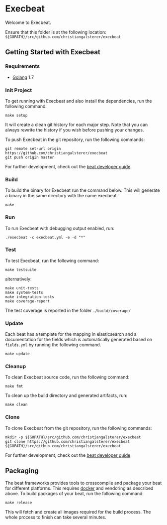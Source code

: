 # Execbeat

Welcome to Execbeat.

Ensure that this folder is at the following location:
`${GOPATH}/src/github.com/christiangalsterer/execbeat`

## Getting Started with Execbeat

### Requirements

- [Golang](https://golang.org/dl/) 1.7

### Init Project

To get running with Execbeat and also install the
dependencies, run the following command:

```
make setup
```

It will create a clean git history for each major step. Note that you can always rewrite the history if you wish before pushing your changes.

To push Execbeat in the git repository, run the following commands:

```
git remote set-url origin https://github.com/christiangalsterer/execbeat
git push origin master
```

For further development, check out the [beat developer guide](https://www.elastic.co/guide/en/beats/libbeat/current/new-beat.html).

### Build

To build the binary for Execbeat run the command below. This will generate a binary
in the same directory with the name execbeat.

```
make
```

### Run

To run Execbeat with debugging output enabled, run:

```
./execbeat -c execbeat.yml -e -d "*"
```

### Test

To test Execbeat, run the following command:

```
make testsuite
```

alternatively:

```
make unit-tests
make system-tests
make integration-tests
make coverage-report
```

The test coverage is reported in the folder `./build/coverage/`

### Update

Each beat has a template for the mapping in elasticsearch and a documentation for the fields
which is automatically generated based on `fields.yml` by running the following command.

```
make update
```

### Cleanup

To clean Execbeat source code, run the following command:

```
make fmt
```

To clean up the build directory and generated artifacts, run:

```
make clean
```

### Clone

To clone Execbeat from the git repository, run the following commands:

```
mkdir -p ${GOPATH}/src/github.com/christiangalsterer/execbeat
git clone https://github.com/christiangalsterer/execbeat ${GOPATH}/src/github.com/christiangalsterer/execbeat
```

For further development, check out the [beat developer guide](https://www.elastic.co/guide/en/beats/libbeat/current/new-beat.html).

## Packaging

The beat frameworks provides tools to crosscompile and package your beat for different platforms. This requires [docker](https://www.docker.com/) and vendoring as described above. To build packages of your beat, run the following command:

```
make release
```

This will fetch and create all images required for the build process. The whole process to finish can take several minutes.
